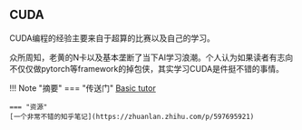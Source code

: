 ## CUDA
CUDA编程的经验主要来自于超算的比赛以及自己的学习。  

众所周知，老黄的N卡以及基本垄断了当下AI学习浪潮。个人认为如果读者有志向不仅仅做pytorch等framework的掉包侠，其实学习CUDA是件挺不错的事情。

<!-- prettier-ignore-start -->
!!! Note "摘要"
    === "传送门"
    [Basic tutor](note.md)

    === "资源"
    [一个非常不错的知乎笔记](https://zhuanlan.zhihu.com/p/597695921)
<!-- prettier-ignore-end -->